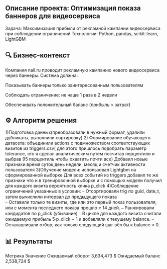 ## Описание проекта: Оптимизация показа баннеров для видеосервиса
Задача: Максимизация прибыли от рекламной кампании видеосервиса при соблюдении ограничений
Технологии: Python, pandas, scikit-learn, LightGBM

## 🔍 Бизнес-контекст
Компания nail.ru проводит рекламную кампанию нового видеосервиса через баннеры. Система должна:

Показывать баннеры только заинтересованным пользователям

Соблюдать ограничение: не чаще 1 раза в 2 недели

Обеспечивать положительный баланс (прибыль > затрат)

## ⚙️ Алгоритм решения
1)Подготовка данных(преобразовали в нужный формат, удалили дубликаты, 
выполнили сортировку) 
2) Формирование обучающего датасета: объединили actions с подмножеством 
соответствующих визитов из triggers.csv( для этого пришлось подобрать 
параметр tolerance, это я сделал аналитическим путем посчитав перцентили и 
выбрав 95 перцентиль чтобы охватить почти все) 
Добавил новые признаки:время суток,день недели, месяц и счетчик 
активности пользователя 
3)Обучение модели: использовал Lightgbm на сформированной выборке 
Для всех событий из triggers добавил те же признаки что и в тренировочной 
выборке и с помощью модели получил для каждого визита вероятность клика 
p_click 
4)Соблюдение ограничений указанных в условии: 
⎯ Отсортировали trig по guid, date_t, затем вычислили интервал до 
предыдущего показа  
⎯ Оставили только те визиты, где или это первый показ пользователя, 
или с момента последнего показа прошло ≥ 14 дней. 
⎯ Ранжировали кандидатов по p_click (убывание) 
⎯ В цикле для каждого визита считали ожидаемую прибыль 5·p_click − 1 
и добавляли к текущему balance. 
⎯ Останавливали отбор, как только следующий шаг вёл бы к balance < 0. 

## 📊 Результаты
Метрика	Значение
Ожидаемый оборот	3,634,473 $
Ожидаемый баланс	2,538,724 $
